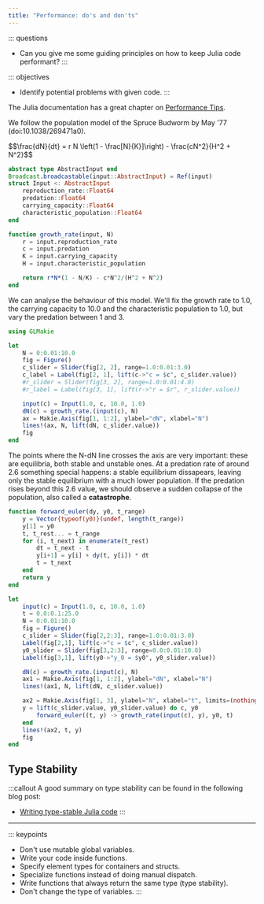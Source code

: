 ```yaml
---
title: "Performance: do's and don'ts"
---
```


::: questions
- Can you give me some guiding principles on how to keep Julia code performant?
:::

::: objectives
- Identify potential problems with given code.
:::

The Julia documentation has a great chapter on [Performance Tips](https://docs.julialang.org/en/v1/manual/performance-tips/).

We follow the population model of the Spruce Budworm by May '77 (doi:10.1038/269471a0).

$$\frac{dN}{dt} = r N \left(1 - \frac[N}{K}]\right) - \frac{cN^2}{H^2 + N^2}$$

```julia
abstract type AbstractInput end
Broadcast.broadcastable(input::AbstractInput) = Ref(input)
struct Input <: AbstractInput
    reproduction_rate::Float64
    predation::Float64
    carrying_capacity::Float64
    characteristic_population::Float64
end

function growth_rate(input, N)
    r = input.reproduction_rate
    c = input.predation
    K = input.carrying_capacity
    H = input.characteristic_population

    return r*N*(1 - N/K) - c*N^2/(H^2 + N^2)
end
```

We can analyse the behaviour of this model. We'll fix the growth rate to 1.0, the carrying capacity to 10.0 and the characteristic population to 1.0, but vary the predation between 1 and 3.

```julia
using GLMakie

let
    N = 0:0.01:10.0
    fig = Figure()
    c_slider = Slider(fig[2, 2], range=1.0:0.01:3.0)
    c_label = Label(fig[2, 1], lift(c->"c = $c", c_slider.value))
    #r_slider = Slider(fig[3, 2], range=1.0:0.01:4.0)
    #r_label = Label(fig[3, 1], lift(r->"r = $r", r_slider.value))

    input(c) = Input(1.0, c, 10.0, 1.0)
    dN(c) = growth_rate.(input(c), N)
    ax = Makie.Axis(fig[1, 1:2], ylabel="dN", xlabel="N")
    lines!(ax, N, lift(dN, c_slider.value))
    fig
end
```

The points where the N-dN line crosses the axis are very important: these are equilibria, both stable and unstable ones.
At a predation rate of around 2.6 something special happens: a stable equilibrium dissapears, leaving only the stable equilibrium with a much lower population. If the predation rises beyond this 2.6 value, we should observe a sudden collapse of the population, also called a **catastrophe**.

```julia
function forward_euler(dy, y0, t_range)
    y = Vector{typeof(y0)}(undef, length(t_range))
    y[1] = y0
    t, t_rest... = t_range
    for (i, t_next) in enumerate(t_rest)
        dt = t_next - t
        y[i+1] = y[i] + dy(t, y[i]) * dt
        t = t_next
    end
    return y
end
```

```julia
let
    input(c) = Input(1.0, c, 10.0, 1.0)
    t = 0.0:0.1:25.0
    N = 0:0.01:10.0
    fig = Figure()
    c_slider = Slider(fig[2,2:3], range=1.0:0.01:3.0)
    Label(fig[2,1], lift(c->"c = $c", c_slider.value))
    y0_slider = Slider(fig[3,2:3], range=0.0:0.01:10.0)
    Label(fig[3,1], lift(y0->"y_0 = $y0", y0_slider.value))

    dN(c) = growth_rate.(input(c), N)
    ax1 = Makie.Axis(fig[1, 1:2], ylabel="dN", xlabel="N")
    lines!(ax1, N, lift(dN, c_slider.value))

    ax2 = Makie.Axis(fig[1, 3], ylabel="N", xlabel="t", limits=(nothing, (0.0, 8.0)))
    y = lift(c_slider.value, y0_slider.value) do c, y0
        forward_euler((t, y) -> growth_rate(input(c), y), y0, t)
    end
    lines!(ax2, t, y)
    fig
end
```

## Type Stability

:::callout
A good summary on type stability can be found in the following blog post:
- [Writing type-stable Julia code](https://www.juliabloggers.com/writing-type-stable-julia-code/)
:::

---

::: keypoints
- Don't use mutable global variables.
- Write your code inside functions.
- Specify element types for containers and structs.
- Specialize functions instead of doing manual dispatch.
- Write functions that always return the same type (type stability).
- Don't change the type of variables.
:::
